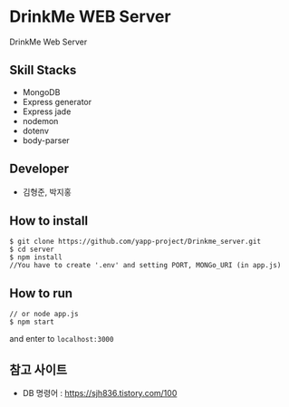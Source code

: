 # DrinkMe WEB Server

DrinkMe Web Server

## Skill Stacks

- MongoDB
- Express generator
- Express jade
- nodemon
- dotenv
- body-parser

## Developer

- 김형준, 박지홍

## How to install

```$
$ git clone https://github.com/yapp-project/Drinkme_server.git
$ cd server
$ npm install
//You have to create '.env' and setting PORT, MONGo_URI (in app.js)
```

## How to run

```$
// or node app.js
$ npm start 
```

and enter to `localhost:3000`


## 참고 사이트

- DB 명령어 : https://sjh836.tistory.com/100

